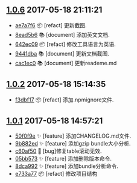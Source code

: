 [1.0.6](../../releases/tag/1.0.6)     2017-05-18 21:11:21
---------------------------------------------------------

- [ae7a7f6](../../commit/ae7a7f6) 📦  [refact] 更新截图.
- [8ead5b6](../../commit/8ead5b6) 📚  [document] 添加英文文档.
- [642ec09](../../commit/642ec09) 📦  [refact] 修改工具语言为英语.
- [9441dba](../../commit/9441dba) 📚  [document] 更新文档截图.
- [cac1ec0](../../commit/cac1ec0) 📚  [document] 更新reademe.md


[1.0.2](../../releases/tag/1.0.2)     2017-05-18 15:14:35
---------------------------------------------------------

- [f3dbf17](../../commit/f3dbf17) 📦  [refact] 添加.npmignore文件.


[1.0.1](../../releases/tag/1.0.1)     2017-05-18 14:57:21
---------------------------------------------------------

- [50f0f9e](../../commit/50f0f9e) ✨  [feature] 添加CHANGELOG.md文件.
- [9b882ed](../../commit/9b882ed) ✨  [feature] 添加gzip bundle大小分析.
- [c60af50](../../commit/c60af50) 🐛  [bug]修复table滚动无效.
- [05bb573](../../commit/05bb573) ✨  [feature] 添加删除版本命令.
- [8dca992](../../commit/8dca992) ✨  [feature] 添加bundle分析命令.
- [e733a77](../../commit/e733a77) 📦  [refact] 修改项目结构


